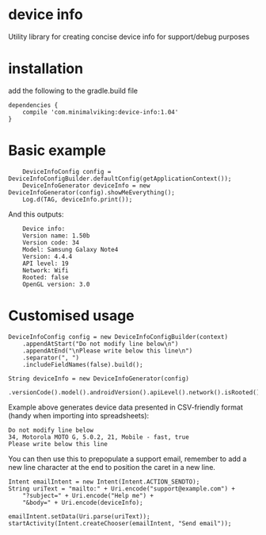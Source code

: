 # device info
Utility library for creating concise device info for support/debug purposes
# installation
add the following to the gradle.build file
```
dependencies {
    compile 'com.minimalviking:device-info:1.04'
}
```
# Basic example
```
    DeviceInfoConfig config = DeviceInfoConfigBuilder.defaultConfig(getApplicationContext());
    DeviceInfoGenerator deviceInfo = new DeviceInfoGenerator(config).showMeEverything();
    Log.d(TAG, deviceInfo.print());
```
And this outputs:
```
    Device info:
    Version name: 1.50b
    Version code: 34
    Model: Samsung Galaxy Note4
    Version: 4.4.4
    API level: 19
    Network: Wifi
    Rooted: false
    OpenGL version: 3.0
```
# Customised usage
```
DeviceInfoConfig config = new DeviceInfoConfigBuilder(context)
    .appendAtStart("Do not modify line below\n")
    .appendAtEnd("\nPlease write below this line\n")
    .separator(", ")
    .includeFieldNames(false).build();

String deviceInfo = new DeviceInfoGenerator(config)
    .versionCode().model().androidVersion().apiLevel().network().isRooted().print();
```
Example above generates device data presented in CSV-friendly format (handy when importing into spreadsheets):
```
Do not modify line below
34, Motorola MOTO G, 5.0.2, 21, Mobile - fast, true
Please write below this line
```

You can then use this to prepopulate a support email, remember to add a new line character at the end to position the caret in a new line.
```
Intent emailIntent = new Intent(Intent.ACTION_SENDTO);
String uriText = "mailto:" + Uri.encode("support@example.com") +
    "?subject=" + Uri.encode("Help me") +
    "&body=" + Uri.encode(deviceInfo);
    
emailIntent.setData(Uri.parse(uriText));
startActivity(Intent.createChooser(emailIntent, "Send email"));
```